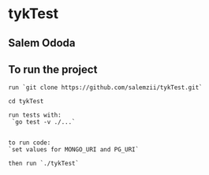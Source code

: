 # tykTest

## Salem Ododa

## To run the project
    run `git clone https://github.com/salemzii/tykTest.git`
    
    cd tykTest
    
    run tests with:
     `go test -v ./...`
    
    
    to run code:
    `set values for MONGO_URI and PG_URI`
    
    then run `./tykTest`
